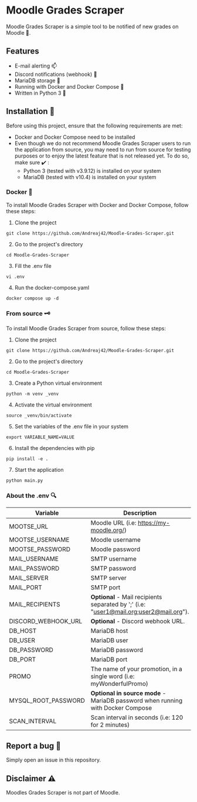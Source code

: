 # Moodle Grades Scraper
Moodle Grades Scraper is a simple tool to be notified of new grades on Moodle 💯.

## Features 

- E-mail alerting 📫
- Discord notifications (webhook) 🎤
- MariaDB storage 💾
- Running with Docker and Docker Compose 🐳
- Written in Python 3 🐍

## Installation 📓
Before using this project, ensure that the following requirements are met:
- Docker and Docker Compose need to be installed
- Even though we do not recommend Moodle Grades Scraper users to run the application from source, you may need to run from source for testing purposes or to enjoy the latest feature that is not released yet. To do so, make sure ✔️ :
  - Python 3 (tested with v3.9.12) is installed on your system
  - MariaDB (tested with v10.4) is installed on your system

### Docker 🐳
To install Moodle Grades Scraper with Docker and Docker Compose, follow these steps:

1. Clone the project
```
git clone https://github.com/Andreaj42/Moodle-Grades-Scraper.git
```
2. Go to the project's directory
```
cd Moodle-Grades-Scraper
```
3. Fill the .env file
```
vi .env
```
4. Run the docker-compose.yaml
```
docker compose up -d
```

### From source 🗝️
To install Moodle Grades Scraper from source, follow these steps:

1. Clone the project
```
git clone https://github.com/Andreaj42/Moodle-Grades-Scraper.git
```
2. Go to the project's directory
```
cd Moodle-Grades-Scraper
```
3. Create a Python virtual environment
```
python -m venv _venv
```
4. Activate the virtual environment
```
source _venv/bin/activate
```
5. Set the variables of the .env file in your system
```
export VARIABLE_NAME=VALUE
```
6. Install the dependencies with pip 
```
pip install -e .
```
7. Start the application
```
python main.py
```

### About the .env 🔍

| Variable          | Description               
|---------------------|------------------------------------------|
| MOOTSE_URL     | Moodle URL (i.e: https://my-moodle.org/)    |
| MOOTSE_USERNAME     | Moodle username                          |    
| MOOTSE_PASSWORD     | Moodle password                                 |    
| MAIL_USERNAME       | SMTP username                     |    
| MAIL_PASSWORD       | SMTP password |    
| MAIL_SERVER         | SMTP server                            |    
| MAIL_PORT           | SMTP port                                      |    
| MAIL_RECIPIENTS     | **Optional** - Mail recipients separated by ';' (i.e: "user1@mail.org;user2@mail.org").                       |    
| DISCORD_WEBHOOK_URL | **Optional** - Discord webhook URL.                                        |    
| DB_HOST             | MariaDB host                          |    
| DB_USER             | MariaDB user                                     |    
| DB_PASSWORD         | MariaDB password                                   |    
| DB_PORT             | MariaDB port                                     |    
| PROMO               | The name of your promotion, in a single word (i.e: myWonderfulPromo)                                      |    
| MYSQL_ROOT_PASSWORD | **Optional in source mode** - MariaDB password when running with Docker Compose                                   |    
| SCAN_INTERVAL       | Scan interval in seconds (i.e: 120 for 2 minutes)                                      |    

## Report a bug 🐛

Simply open an issue in this repository.


## Disclaimer ⚠️

Moodles Grades Scraper is not part of Moodle.

